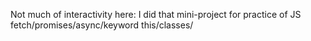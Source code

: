 Not much of interactivity here: I did that mini-project for practice of JS fetch/promises/async/keyword this/classes/